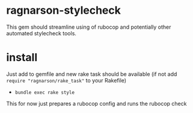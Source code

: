 # ragnarson-stylecheck

This gem should streamline using of rubocop and potentially other automated stylecheck tools.

# install

Just add to gemfile and new rake task should be available
(if not add `require "ragnarson/rake_task"` to your Rakefile)

* `bundle exec rake style`

This for now just prepares a rubocop config and runs the rubocop check
